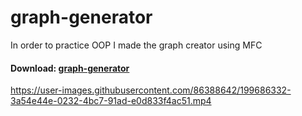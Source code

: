 # graph-generator
In order to practice OOP I made the graph creator using MFC

#### Download: [graph-generator](https://drive.google.com/drive/folders/1r5rAI0p4wMvpY4l-VxAbE7Rvb81wK7Px?usp=share_link)

https://user-images.githubusercontent.com/86388642/199686332-3a54e44e-0232-4bc7-91ad-e0d833f4ac51.mp4
